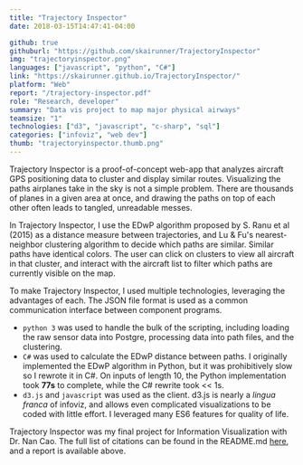 ```yaml
---
title: "Trajectory Inspector"
date: 2018-03-15T14:47:41-04:00

github: true
githuburl: "https://github.com/skairunner/TrajectoryInspector"
img: "trajectoryinspector.png"
languages: ["javascript", "python", "C#"]
link: "https://skairunner.github.io/TrajectoryInspector/"
platform: "Web"
report: "/trajectory-inspector.pdf"
role: "Research, developer"
summary: "Data vis project to map major physical airways"
teamsize: "1"
technologies: ["d3", "javascript", "c-sharp", "sql"]
categories: ["infoviz", "web dev"]
thumb: "trajectoryinspector.thumb.png"
---
```


Trajectory Inspector is a proof-of-concept web-app that analyzes aircraft GPS positioning data to cluster and display similar routes. Visualizing the paths airplanes take in the sky is not a simple problem. There are thousands of planes in a given area at once, and drawing the paths on top of each other often leads to tangled, unreadable messes. 

In Trajectory Inspector, I use the EDwP algorithm proposed by S. Ranu et al (2015) as a distance measure between trajectories, and Lu & Fu's nearest-neighbor clustering algorithm to decide which paths are similar. Similar paths have identical colors. The user can click on clusters to view all aircraft in that cluster, and interact with the aircraft list to filter which paths are currently visible on the map. 

To make Trajectory Inspector, I used multiple technologies, leveraging the advantages of each. The JSON file format is used as a common communication interface between component programs.

* `python 3` was used to handle the bulk of the scripting, including loading the raw sensor data into Postgre, processing data into path files, and the clustering.
* `C#` was used to calculate the EDwP distance between paths. I originally implemented the EDwP algorithm in Python, but it was prohibitively slow so I rewrote it in C#. On inputs of length 10, the Python implementation took **77s** to complete, while the C# rewrite took << 1s.
* `d3.js` and `javascript` was used as the client. d3.js is nearly a *lingua franca* of infoviz, and allows even complicated visualizations to be coded with little effort. I leveraged many ES6 features for quality of life.


Trajectory Inspector was my final project for Information Visualization with Dr. Nan Cao. The full list of citations can be found in the README.md [here](https://github.com/skairunner/TrajectoryInspector), and a report is available above.







